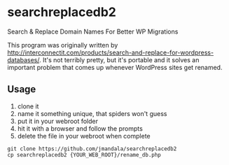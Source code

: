 searchreplacedb2
================

Search &amp; Replace Domain Names For Better WP Migrations

This program was originally written by http://interconnectit.com/products/search-and-replace-for-wordpress-databases/. 
It's not terribly pretty, but it's portable and it solves an important problem that comes up whenever WordPress sites 
get renamed.

Usage
-----

1. clone it
2. name it something unique, that spiders won't guess
3. put it in your webroot folder
4. hit it with a browser and follow the prompts
5. delete the file in your webroot when complete

```
git clone https://github.com/jmandala/searchreplacedb2
cp searchreplacedb2 {YOUR_WEB_ROOT}/rename_db.php
```
